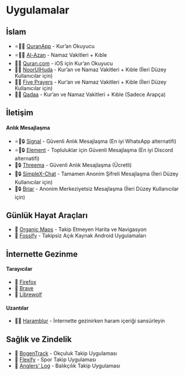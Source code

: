 # Uygulamalar  

## İslam  
- ⭐🕋🤝 [QuranApp](https://quran.alfaazplus.com/) - Kur’an Okuyucu  
- ⭐🕋🤝 [Al-Azan](https://meypod.github.io/al-azan/) - Namaz Vakitleri + Kıble  
- 🕋🤝 [Quran.com](https://apps.apple.com/us/app/quran-by-quran-com-%D9%82%D8%B1%D8%A2%D9%86/id1118663303) - iOS için Kur’an Okuyucu  
- 🕋🤝 [NoorUlHuda](https://github.com/mirfatif/NoorUlHuda) - Kur’an ve Namaz Vakitleri + Kıble (İleri Düzey Kullanıcılar için)  
- 🕋🤝 [Five Prayers](https://github.com/Five-Prayers/five-prayers-android/blob/main/README.md) - Kur’an ve Namaz Vakitleri + Kıble (İleri Düzey Kullanıcılar için)  
- 🕋🤝 [Qadaa](https://github.com/muslimpack/Qadaa/blob/main/README.md) - Kur’an ve Namaz Vakitleri + Kıble (Sadece Arapça)  

## İletişim  
#### Anlık Mesajlaşma  
- ⭐🤝🔒 [Signal](https://simplex.chat/) - Güvenli Anlık Mesajlaşma (En iyi WhatsApp alternatifi)  
- ⭐🤝🔒 [Element](https://element.io/download) - Topluluklar için Güvenli Mesajlaşma (En iyi Discord alternatifi)  
- 🤝🔒 [Threema](https://threema.ch/) - Güvenli Anlık Mesajlaşma (Ücretli)  
- 🤝🔒 [SimpleX-Chat](https://simplex.chat/) - Tamamen Anonim Şifreli Mesajlaşma (İleri Düzey Kullanıcılar için)  
- 🤝🔒 [Briar](https://briarproject.org/) - Anonim Merkeziyetsiz Mesajlaşma (İleri Düzey Kullanıcılar için)  

## Günlük Hayat Araçları  
- 🤝 [Organic Maps](https://organicmaps.app/) - Takip Etmeyen Harita ve Navigasyon  
- 🤝 [Fossify](https://www.fossify.org/) - Takipsiz Açık Kaynak Android Uygulamaları  

## İnternette Gezinme  
#### Tarayıcılar  
- 🤝 [Firefox](https://www.mozilla.org/en-US/firefox/new/)  
- 🤝 [Brave](https://www.mozilla.org/en-US/firefox/new/)  
- 🤝 [Librewolf](https://librewolf.net/)  
#### Uzantılar  
- 🕋🤝 [Haramblur](https://linktr.ee/haramblur) - İnternette gezinirken haram içeriği sansürleyin  

## Sağlık ve Zindelik  
- 🤝 [BogenTrack](https://bogentrack.app/) - Okçuluk Takip Uygulaması  
- 🤝 [Flexify](https://flexify.presley.nz/) - Spor Takip Uygulaması  
- 🤝 [Anglers' Log](https://anglerslog.ca/) - Balıkçılık Takip Uygulaması